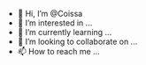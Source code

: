 - 👋 Hi, I’m @Coissa
- 👀 I’m interested in ...
- 🌱 I’m currently learning ...
- 💞️ I’m looking to collaborate on ...
- 📫 How to reach me ...

<!---
Coissa/Coissa is a ✨ special ✨ repository because its `README.md` (this file) appears on your GitHub profile.
You can click the Preview link to take a look at your changes.
--->
